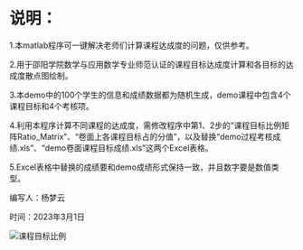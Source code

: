 
# 说明：
1.本matlab程序可一键解决老师们计算课程达成度的问题，仅供参考。

2.用于邵阳学院数学与应用数学专业师范认证的课程目标达成度计算和各目标的达成度散点图绘制。

3.本demo中的100个学生的信息和成绩数据都为随机生成，demo课程中包含4个课程目标和4个考核项。

4.利用本程序计算不同课程的达成度，需修改程序中第1、2步的“课程目标比例矩阵Ratio_Matrix”、“卷面上各课程目标占的分值”，以及替换“demo过程考核成绩.xls”、“demo卷面课程目标成绩.xls”这两个Excel表格。

5.Excel表格中替换的成绩要和demo成绩形式保持一致，并且数字要是数值类型。

编写人：杨梦云

时间：2023年3月1日

![课程目标比例](https://user-images.githubusercontent.com/45998351/222317346-d8e64da8-f111-4bb4-bed5-54b9f257106a.png)
